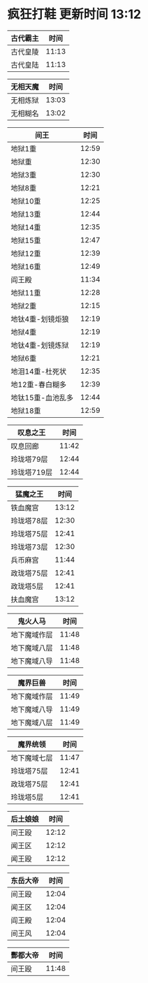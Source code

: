 # 疯狂打鞋 更新时间 13:12

| 古代霸主   | 时间    |
|--------|-------|
| 古代皇陵 | 11:13 |
| 古代皇陆 | 11:13 |

| 无相天魔   | 时间    |
|--------|-------|
| 无相炼狱 | 13:03 |
| 无相糊名 | 13:02 |

| 间王   | 时间    |
|--------|-------|
| 地狱1重 | 12:59 |
| 地狱重 | 12:30 |
| 地狱3重 | 12:30 |
| 地狱8重 | 12:21 |
| 地狱10重 | 12:25 |
| 地狱13重 | 12:44 |
| 地狱14重 | 12:35 |
| 地狱15重 | 12:47 |
| 地狱12重 | 12:39 |
| 地狱16重 | 12:49 |
| 阎王殿 | 11:34 |
| 地狱11重 | 12:28 |
| 地狱2重 | 12:15 |
| 地钛4重-划镜炬狼 | 12:19 |
| 地狱4重 | 12:19 |
| 地钛4重-划镜炼狱 | 12:19 |
| 地狱6重 | 12:21 |
| 地泪14重-杜死状 | 12:35 |
| 地12重-春白糊多 | 12:39 |
| 地钛15重-血池乱多 | 12:44 |
| 地狱18重 | 12:59 |

| 叹息之王   | 时间    |
|--------|-------|
| 叹息回廊 | 11:42 |
| 玲珑塔79层 | 12:44 |
| 玲珑塔719层 | 12:44 |

| 猛魔之王   | 时间    |
|--------|-------|
| 铁血魔宫 | 13:12 |
| 玲珑塔78层 | 12:30 |
| 玲珑塔75层 | 12:41 |
| 玲珑塔73层 | 12:30 |
| 兵币麻宫 | 11:44 |
| 政珑塔75层 | 12:41 |
| 政珑塔5层 | 12:41 |
| 扶血魔宫 | 13:12 |

| 鬼火人马   | 时间    |
|--------|-------|
| 地下魔域作层 | 11:48 |
| 地下魔域八层 | 11:48 |
| 地下魔域八导 | 11:48 |

| 魔界巨兽   | 时间    |
|--------|-------|
| 地下魔域作层 | 11:49 |
| 地下魔域八导 | 11:49 |
| 地下魔域八层 | 11:49 |

| 魔界统领   | 时间    |
|--------|-------|
| 地下魔域七层 | 11:47 |
| 玲珑塔75层 | 12:41 |
| 政珑塔75层 | 12:41 |
| 玲珑塔5层 | 12:41 |

| 后土娘娘   | 时间    |
|--------|-------|
| 间王殴 | 12:12 |
| 闻王区 | 12:12 |
| 闻王殴 | 12:12 |

| 东岳大帝   | 时间    |
|--------|-------|
| 间王殴 | 12:04 |
| 闻王区 | 12:04 |
| 阎王殿 | 12:04 |
| 间王风 | 12:04 |

| 酆都大帝   | 时间    |
|--------|-------|
| 间王殴 | 11:48 |